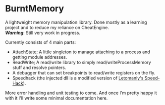# BurntMemory
A lightweight memory manipulation library. Done mostly as a learning project and to reduce my reliance on CheatEngine.  
***Warning***: Still very work in progress.

Currently consists of 4 main parts:
* AttachState; A little singleton to manage attaching to a process and getting module addresses.
* ReadWrite; A read/write library to simply read/writeProcessMemory stuff and resolve pointers.
* A debugger that can set breakpoints to read/write registers on the fly.
* Speedhack (the injected dll is a modified version of [Letomaniy's Speed-Hack](https://github.com/Letomaniy/Speed-Hack)).

More error handling and unit testing to come. And once I'm pretty happy it with it I'll write some minimal documentation here.
